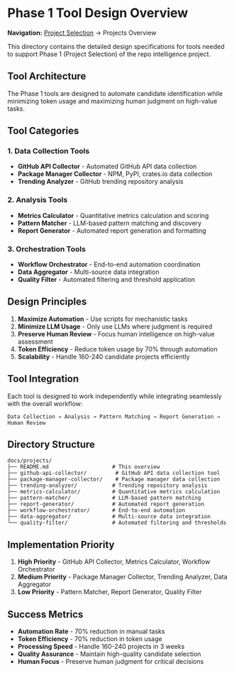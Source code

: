 # Phase 1 Tool Design Overview

**Navigation:** [Project Selection](../01-project-selection/AUTOMATION_OPPORTUNITIES.md) → Projects Overview

This directory contains the detailed design specifications for tools needed to support Phase 1 (Project Selection) of the repo intelligence project.

## Tool Architecture

The Phase 1 tools are designed to automate candidate identification while minimizing token usage and maximizing human judgment on high-value tasks.

## Tool Categories

### 1. Data Collection Tools
- **GitHub API Collector** - Automated GitHub API data collection
- **Package Manager Collector** - NPM, PyPI, crates.io data collection
- **Trending Analyzer** - GitHub trending repository analysis

### 2. Analysis Tools
- **Metrics Calculator** - Quantitative metrics calculation and scoring
- **Pattern Matcher** - LLM-based pattern matching and discovery
- **Report Generator** - Automated report generation and formatting

### 3. Orchestration Tools
- **Workflow Orchestrator** - End-to-end automation coordination
- **Data Aggregator** - Multi-source data integration
- **Quality Filter** - Automated filtering and threshold application

## Design Principles

1. **Maximize Automation** - Use scripts for mechanistic tasks
2. **Minimize LLM Usage** - Only use LLMs where judgment is required
3. **Preserve Human Review** - Focus human intelligence on high-value assessment
4. **Token Efficiency** - Reduce token usage by 70% through automation
5. **Scalability** - Handle 160-240 candidate projects efficiently

## Tool Integration

Each tool is designed to work independently while integrating seamlessly with the overall workflow:

```
Data Collection → Analysis → Pattern Matching → Report Generation → Human Review
```

## Directory Structure

```
docs/projects/
├── README.md                    # This overview
├── github-api-collector/         # GitHub API data collection tool
├── package-manager-collector/    # Package manager data collection
├── trending-analyzer/           # Trending repository analysis
├── metrics-calculator/          # Quantitative metrics calculation
├── pattern-matcher/             # LLM-based pattern matching
├── report-generator/            # Automated report generation
├── workflow-orchestrator/       # End-to-end automation
├── data-aggregator/             # Multi-source data integration
└── quality-filter/              # Automated filtering and thresholds
```

## Implementation Priority

1. **High Priority** - GitHub API Collector, Metrics Calculator, Workflow Orchestrator
2. **Medium Priority** - Package Manager Collector, Trending Analyzer, Data Aggregator
3. **Low Priority** - Pattern Matcher, Report Generator, Quality Filter

## Success Metrics

- **Automation Rate** - 70% reduction in manual tasks
- **Token Efficiency** - 70% reduction in token usage
- **Processing Speed** - Handle 160-240 projects in 3 weeks
- **Quality Assurance** - Maintain high-quality candidate selection
- **Human Focus** - Preserve human judgment for critical decisions
